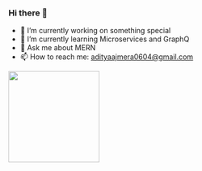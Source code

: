 ### Hi there 👋

- 🔭 I’m currently working on something special
- 🌱 I’m currently learning Microservices and GraphQ
- 💬 Ask me about MERN
- 📫 How to reach me: adityaajmera0604@gmail.com

<img height="180em" src="https://github-readme-stats.vercel.app/api?username=Aditya-06&show_icons=true&hide_border=true&&count_private=true&include_all_commits=true" />
